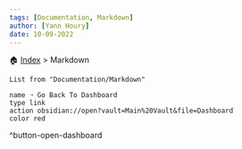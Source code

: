 ```yaml
---
tags: [Documentation, Markdown]
author: [Yann Houry]
date: 10-09-2022
---
```


🏠 [Index](obsidian://open?vault=Main%20Vault&file=Documentation%2FDocumentation%20TOC) > Markdown

```dataview
List from "Documentation/Markdown"
```

```button
name ➝ Go Back To Dashboard
type link
action obsidian://open?vault=Main%20Vault&file=Dashboard
color red 
```
^button-open-dashboard
